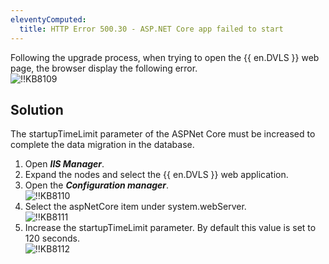 ```yaml
---
eleventyComputed:
  title: HTTP Error 500.30 - ASP.NET Core app failed to start
---
```

Following the upgrade process, when trying to open the {{ en.DVLS }} web page, the browser display the following error.  
![!!KB8109](https://webdevolutions.azureedge.net/docs/en/kb/KB8109.png)
## Solution
The startupTimeLimit parameter of the ASPNet Core must be increased to complete the data migration in the database.
1. Open ***IIS Manager***.
1. Expand the nodes and select the {{ en.DVLS }} web application.
1. Open the ***Configuration manager***.  
![!!KB8110](https://webdevolutions.azureedge.net/docs/en/kb/KB8110.png)
1. Select the aspNetCore item under system.webServer.  
![!!KB8111](https://webdevolutions.azureedge.net/docs/en/kb/KB8111.png)
1. Increase the startupTimeLimit parameter. By default this value is set to 120 seconds.  
![!!KB8112](https://webdevolutions.azureedge.net/docs/en/kb/KB8112.png)
